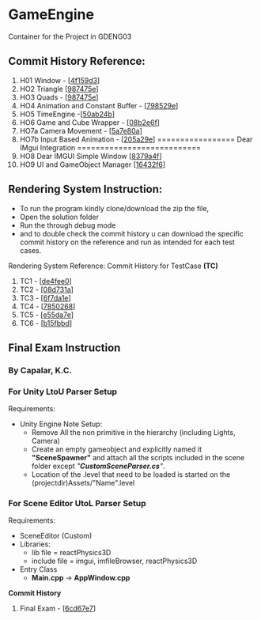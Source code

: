 # GameEngine
Container for the Project in GDENG03

## Commit History Reference:
1) H01 Window - [[4f159d3](https://github.com/KCapss/GameEngine/tree/4f159d3e2301ef4e9999a53e3b4759dbcfe329c0)]
2) HO2 Triangle [[987475e](https://github.com/KCapss/GameEngine/commit/987475ef468b11af6c1c09514d238bb833e76a17)]
3) HO3 Quads -  [[987475e](https://github.com/KCapss/GameEngine/tree/987475ef468b11af6c1c09514d238bb833e76a17)]
4) HO4 Animation and Constant Buffer - [[798529e](https://github.com/KCapss/GameEngine/tree/798529e728e732a87037d332436bbb3503c9a4ee)]
5) HO5 TimeEngine -[[50ab24b](https://github.com/KCapss/GameEngine/commit/50ab24bbce337e500c9a681f989e600979f1adf9)]
6) HO6 Game and Cube Wrapper - [[08b2e6f](https://github.com/KCapss/GameEngine/tree/08b2e6fd3fc15edcdf7ea2e6fc12dbaa54de9cb4)]
7) HO7a Camera Movement -  [[5a7e80a](https://github.com/KCapss/GameEngine/commit/5a7e80a151ec5c889995bfce08a370b6032b4dc3)]
8) HO7b Input Based Animation -  [[205a29e](https://github.com/KCapss/GameEngine/commit/205a29e4ea40cee0a466ab514555faacbaa701ce)]
================= Dear IMgui Integration ===========================
9) HO8 Dear IMGUI Simple Window  [[8379a4f](https://github.com/KCapss/GameEngine/commit/8379a4faa573595d96876c6ea9f76b8667956fc2)]
10) HO9 UI and GameObject Manager [[16432f6](https://github.com/KCapss/GameEngine/commit/16432f606033ba86063d0df31e869d61063cfa60)]


## Rendering System Instruction:
- To run the program kindly clone/download the zip the file,
- Open the solution folder
- Run the through debug mode
- and to double check the commit history u can download the specific commit history on the reference and run as intended for each test cases.
  

Rendering System Reference: Commit History for TestCase **(TC)**
1) TC1 -  [[de4fee0](https://github.com/KCapss/GameEngine/commit/de4fee049c222cddc8d94d78a7553b1644b33472)]
2) TC2 -  [[08d731a](https://github.com/KCapss/GameEngine/commit/08d731a6787e7916f594b4c15eb2b8cc20cc1192)]
3) TC3 -  [[6f7da1e](https://github.com/KCapss/GameEngine/commit/6f7da1e2f59f2ac98823f2082ba3f05105db9fa8)]
4) TC4 -  [[7850268](https://github.com/KCapss/GameEngine/commit/7850268721c32450be2138252784f9946caf7b6b)]
5) TC5 -  [[e55da7e](https://github.com/KCapss/GameEngine/commit/e55da7e2b870330f4e8b344ae2c6dfbf9edb718c)]
6) TC6 -  [[b15fbbd](https://github.com/KCapss/GameEngine/commit/b15fbbd73b533be607e05b927b476b6612ce31f8)]

## Final Exam Instruction
### By Capalar, K.C.
### For Unity LtoU Parser Setup
Requirements:
- Unity Engine
Note Setup:
  - Remove All the non primitive in the hierarchy (including Lights, Camera)
  - Create an empty gameobject and explicitly named it **"SceneSpawner"** and attach all the scripts included in the scene folder except _"**CustomSceneParser.cs**"_.
  - Location of the .level that need to be loaded is started on the (projectdir)Assets/"Name".level

### For Scene Editor UtoL Parser Setup
Requirements:
- SceneEditor (Custom)
- Libraries: 
  - lib file = reactPhysics3D
  - include file = imgui, imfileBrowser, reactPhysics3D
- Entry Class
  - **Main.cpp** -> **AppWindow.cpp**

**Commit History**
1) Final Exam -  [[6cd67e7](https://github.com/KCapss/GameEngine/commit/6cd67e7c1b45cb16b239428f22c077382c2e428d)]
